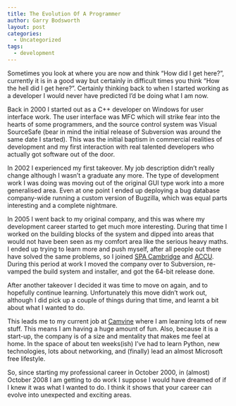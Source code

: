 ```yaml
---
title: The Evolution Of A Programmer
author: Garry Bodsworth
layout: post
categories:
  - Uncategorized
tags:
  - development
---
```

Sometimes you look at where you are now and think &#8220;How did I get here?&#8221;, currently it is in a good way but certainly in difficult times you think &#8220;How the hell did I get here?&#8221;. Certainly thinking back to when I started working as a developer I would never have predicted I&#8217;d be doing what I am now.

Back in 2000 I started out as a C++ developer on Windows for user interface work. The user interface was MFC which will strike fear into the hearts of some programmers, and the source control system was Visual SourceSafe (bear in mind the initial release of Subversion was around the same date I started). This was the initial baptism in commercial realities of development and my first interaction with real talented developers who actually got software out of the door.

In 2002 I experienced my first takeover. My job description didn&#8217;t really change although I wasn&#8217;t a graduate any more. The type of development work I was doing was moving out of the original GUI type work into a more generalised area. Even at one point I ended up deploying a bug database company-wide running a custom version of Bugzilla, which was equal parts interesting and a complete nightmare.

In 2005 I went back to my original company, and this was where my development career started to get much more interesting. During that time I worked on the building blocks of the system and dipped into areas that would not have been seen as my comfort area like the serious heavy maths. I ended up trying to learn more and push myself, after all people out there have solved the same problems, so I joined [SPA Cambridge][1] and [ACCU][2]. During this period at work I moved the company over to Subversion, re-vamped the build system and installer, and got the 64-bit release done.

After another takeover I decided it was time to move on again, and to hopefully continue learning. Unfortunately this move didn&#8217;t work out, although I did pick up a couple of things during that time, and learnt a bit about what I wanted to do.

This leads me to my current job at [Camvine][3] where I am learning lots of new stuff. This means I am having a huge amount of fun. Also, because it is a start-up, the company is of a size and mentality that makes me feel at home. In the space of about ten weeks(ish) I&#8217;ve had to learn Python, new technologies, lots about networking, and (finally) lead an almost Microsoft free lifestyle.

So, since starting my professional career in October 2000, in (almost) October 2008 I am getting to do work I suppose I would have dreamed of if I knew it was what I wanted to do. I think it shows that your career can evolve into unexpected and exciting areas.

 [1]: http://bcs-spa.org/cgi-bin/view/SPA/SpaCambridge
 [2]: http://accu.org
 [3]: http://www.camvine.com